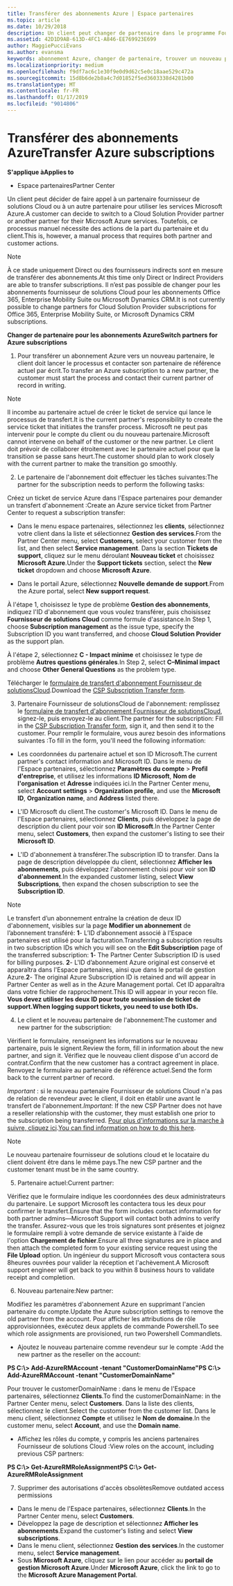 ```yaml
---
title: Transférer des abonnements Azure | Espace partenaires
ms.topic: article
ms.date: 10/29/2018
description: Un client peut changer de partenaire dans le programme Fournisseur de solutions&nbsp;Cloud pour utiliser les services Microsoft&nbsp;Azure. Toutefois, ce processus manuel nécessite des actions de la part du partenaire et du client.
ms.assetid: 42D1D9AB-613D-4FC1-A846-EE769923E699
author: MaggiePucciEvans
ms.author: evansma
keywords: abonnement Azure, changer de partenaire, trouver un nouveau partenaire, autre partenaire
ms.localizationpriority: medium
ms.openlocfilehash: f9df7ac6c1e30f9e0d9d62c5e0c18aae529c472a
ms.sourcegitcommit: 15d8b6de2b8a4c7d01852f5ed3603338d4281b00
ms.translationtype: MT
ms.contentlocale: fr-FR
ms.lasthandoff: 01/17/2019
ms.locfileid: "9014806"
---
```

# <a name="transfer-azure-subscriptions"></a><span data-ttu-id="6a41b-105">Transférer des abonnements Azure</span><span class="sxs-lookup"><span data-stu-id="6a41b-105">Transfer Azure subscriptions</span></span> 

**<span data-ttu-id="6a41b-106">S'applique à</span><span class="sxs-lookup"><span data-stu-id="6a41b-106">Applies to</span></span>**

-  <span data-ttu-id="6a41b-107">Espace partenaires</span><span class="sxs-lookup"><span data-stu-id="6a41b-107">Partner Center</span></span>

<span data-ttu-id="6a41b-108">Un client peut décider de faire appel à un partenaire fournisseur de solutions Cloud ou à un autre partenaire pour utiliser les services Microsoft Azure.</span><span class="sxs-lookup"><span data-stu-id="6a41b-108">A customer can decide to switch to a Cloud Solution Provider partner or another partner for their Microsoft Azure services.</span></span> <span data-ttu-id="6a41b-109">Toutefois, ce processus manuel nécessite des actions de la part du partenaire et du client.</span><span class="sxs-lookup"><span data-stu-id="6a41b-109">This is, however, a manual process that requires both partner and customer actions.</span></span>

>[!Note]  
><span data-ttu-id="6a41b-110">À ce stade uniquement Direct ou des fournisseurs indirects sont en mesure de transférer des abonnements.</span><span class="sxs-lookup"><span data-stu-id="6a41b-110">At this time only Direct or Indirect Providers are able to transfer subscriptions.</span></span>
><span data-ttu-id="6a41b-111">Il n’est pas possible de changer pour les abonnements fournisseur de solutions Cloud pour les abonnements Office 365, Enterprise Mobility Suite ou Microsoft Dynamics CRM.</span><span class="sxs-lookup"><span data-stu-id="6a41b-111">It is not currently possible to change partners for Cloud Solution Provider subscriptions for Office 365, Enterprise Mobility Suite, or Microsoft Dynamics CRM subscriptions.</span></span>



**<span data-ttu-id="6a41b-112">Changer de partenaire pour les abonnements Azure</span><span class="sxs-lookup"><span data-stu-id="6a41b-112">Switch partners for Azure subscriptions</span></span>**

1. <span data-ttu-id="6a41b-113">Pour transférer un abonnement Azure vers un nouveau partenaire, le client doit lancer le processus et contacter son partenaire de référence actuel par écrit.</span><span class="sxs-lookup"><span data-stu-id="6a41b-113">To transfer an Azure subscription to a new partner, the customer must start the process and contact their current partner of record in writing.</span></span> 
>[!Note]
><span data-ttu-id="6a41b-114">Il incombe au partenaire actuel de créer le ticket de service qui lance le processus de transfert.</span><span class="sxs-lookup"><span data-stu-id="6a41b-114">It is the current partner's responsibility to create the service ticket that initiates the transfer process.</span></span> <span data-ttu-id="6a41b-115">Microsoft ne peut pas intervenir pour le compte du client ou du nouveau partenaire.</span><span class="sxs-lookup"><span data-stu-id="6a41b-115">Microsoft cannot intervene on behalf of the customer or the new partner.</span></span> <span data-ttu-id="6a41b-116">Le client doit prévoir de collaborer étroitement avec le partenaire actuel pour que la transition se passe sans heurt.</span><span class="sxs-lookup"><span data-stu-id="6a41b-116">The customer should plan to work closely with the current partner to make the transition go smoothly.</span></span>

2. <span data-ttu-id="6a41b-117">Le partenaire de l'abonnement doit effectuer les tâches suivantes:</span><span class="sxs-lookup"><span data-stu-id="6a41b-117">The partner for the subscription needs to perform the following tasks:</span></span>

<span data-ttu-id="6a41b-118">Créez un ticket de service Azure dans l'Espace partenaires pour demander un transfert d'abonnement&nbsp;:</span><span class="sxs-lookup"><span data-stu-id="6a41b-118">Create an Azure service ticket from Partner Center to request a subscription transfer:</span></span>
-   <span data-ttu-id="6a41b-119">Dans le menu espace partenaires, sélectionnez les **clients**, sélectionnez votre client dans la liste et sélectionnez **Gestion des services**.</span><span class="sxs-lookup"><span data-stu-id="6a41b-119">From the Partner Center menu, select **Customers**, select your customer from the list, and then select **Service management**.</span></span> <span data-ttu-id="6a41b-120">Dans la section **Tickets de support**, cliquez sur le menu déroulant **Nouveau ticket** et choisissez **Microsoft Azure**.</span><span class="sxs-lookup"><span data-stu-id="6a41b-120">Under the **Support tickets** section, select the **New ticket** dropdown and choose **Microsoft Azure**.</span></span>

-   <span data-ttu-id="6a41b-121">Dans le portail Azure, sélectionnez **Nouvelle demande de support**.</span><span class="sxs-lookup"><span data-stu-id="6a41b-121">From the Azure portal, select **New support request**.</span></span>

<span data-ttu-id="6a41b-122">À l'étape&nbsp;1, choisissez le type de problème **Gestion des abonnements**, indiquez l'ID d'abonnement que vous voulez transférer, puis choisissez **Fournisseur de solutions&nbsp;Cloud** comme formule d'assistance.</span><span class="sxs-lookup"><span data-stu-id="6a41b-122">In Step 1, choose **Subscription management** as the issue type, specify the Subscription ID you want transferred, and choose **Cloud Solution Provider** as the support plan.</span></span>

<span data-ttu-id="6a41b-123">À l'étape 2, sélectionnez **C - Impact minime** et choisissez le type de problème **Autres questions générales**.</span><span class="sxs-lookup"><span data-stu-id="6a41b-123">In Step 2, select **C–Minimal impact** and choose **Other General Questions** as the problem type.</span></span>

<span data-ttu-id="6a41b-124">Télécharger le [formulaire de transfert d'abonnement Fournisseur de solutionsCloud](https://assets.windowsphone.com/5222c408-e546-4e01-b72a-2ec7d4c43d57/CSP_Subscription_Transfer_Form_Azure_InvariantCulture_Default.zip).</span><span class="sxs-lookup"><span data-stu-id="6a41b-124">Download the [CSP Subscription Transfer form](https://assets.windowsphone.com/5222c408-e546-4e01-b72a-2ec7d4c43d57/CSP_Subscription_Transfer_Form_Azure_InvariantCulture_Default.zip).</span></span>

3. <span data-ttu-id="6a41b-125">Partenaire Fournisseur de solutionsCloud de l'abonnement: remplissez le [formulaire de transfert d'abonnement Fournisseur de solutionsCloud](https://assets.windowsphone.com/5222c408-e546-4e01-b72a-2ec7d4c43d57/CSP_Subscription_Transfer_Form_Azure_InvariantCulture_Default.zip), signez-le, puis envoyez-le au client.</span><span class="sxs-lookup"><span data-stu-id="6a41b-125">The partner for the subscription: Fill in the [CSP Subscription Transfer form](https://assets.windowsphone.com/5222c408-e546-4e01-b72a-2ec7d4c43d57/CSP_Subscription_Transfer_Form_Azure_InvariantCulture_Default.zip), sign it, and then send it to the customer.</span></span> <span data-ttu-id="6a41b-126">Pour remplir le formulaire, vous aurez besoin des informations suivantes&nbsp;:</span><span class="sxs-lookup"><span data-stu-id="6a41b-126">To fill in the form, you'll need the following information:</span></span>

- <span data-ttu-id="6a41b-127">Les coordonnées du partenaire actuel et son ID Microsoft.</span><span class="sxs-lookup"><span data-stu-id="6a41b-127">The current partner's contact information and Microsoft ID.</span></span> <span data-ttu-id="6a41b-128">Dans le menu de l'Espace partenaires, sélectionnez **Paramètres du compte** &gt; **Profil d'entreprise**, et utilisez les informations **ID Microsoft**, **Nom de l'organisation** et **Adresse** indiquées ici.</span><span class="sxs-lookup"><span data-stu-id="6a41b-128">In the Partner Center menu, select **Account settings** &gt; **Organization profile**, and use the **Microsoft ID**, **Organization name**, and **Address** listed there.</span></span>

- <span data-ttu-id="6a41b-129">L'ID&nbsp;Microsoft du client.</span><span class="sxs-lookup"><span data-stu-id="6a41b-129">The customer's Microsoft ID.</span></span> <span data-ttu-id="6a41b-130">Dans le menu de l'Espace partenaires, sélectionnez **Clients**, puis développez la page de description du client pour voir son **ID&nbsp;Microsoft**.</span><span class="sxs-lookup"><span data-stu-id="6a41b-130">In the Partner Center menu, select **Customers**, then expand the customer's listing to see their **Microsoft ID**.</span></span>

- <span data-ttu-id="6a41b-131">L'ID d'abonnement à transférer.</span><span class="sxs-lookup"><span data-stu-id="6a41b-131">The subscription ID to transfer.</span></span> <span data-ttu-id="6a41b-132">Dans la page de description développée du client, sélectionnez **Afficher les abonnements**, puis développez l'abonnement choisi pour voir son **ID d'abonnement**.</span><span class="sxs-lookup"><span data-stu-id="6a41b-132">In the expanded customer listing, select **View Subscriptions**, then expand the chosen subscription to see the **Subscription ID**.</span></span>

>[!Note]
><span data-ttu-id="6a41b-133">Le transfert d’un abonnement entraîne la création de deux ID d'abonnement, visibles sur la page **Modifier un abonnement** de l’abonnement transféré: **1**- L’ID d’abonnement associé à l'Espace partenaires est utilisé pour la facturation.</span><span class="sxs-lookup"><span data-stu-id="6a41b-133">Transferring a subscription results in two subscription IDs which you will see on the **Edit Subscription** page of the transferred subscription: **1**- The Partner Center Subscription ID is used for billing purposes.</span></span> 
<span data-ttu-id="6a41b-134">**2**- L'ID d’abonnement Azure original est conservé et apparaîtra dans l'Espace partenaires, ainsi que dans le portail de gestion Azure.</span><span class="sxs-lookup"><span data-stu-id="6a41b-134">**2**-  The original Azure Subscription ID is retained and will appear in Partner Center as well as in the Azure Management portal.</span></span> <span data-ttu-id="6a41b-135">Cet ID apparaîtra dans votre fichier de rapprochement.</span><span class="sxs-lookup"><span data-stu-id="6a41b-135">This ID will appear in your recon file.</span></span>  **<span data-ttu-id="6a41b-136">Vous devez utiliser les deux ID pour toute soumission de ticket de support.</span><span class="sxs-lookup"><span data-stu-id="6a41b-136">When logging support tickets, you need to use both IDs.</span></span>**

4. <span data-ttu-id="6a41b-137">Le client et le nouveau partenaire de l'abonnement:</span><span class="sxs-lookup"><span data-stu-id="6a41b-137">The customer and new partner for the subscription:</span></span>

<span data-ttu-id="6a41b-138">Vérifient le formulaire, renseignent les informations sur le nouveau partenaire, puis le signent.</span><span class="sxs-lookup"><span data-stu-id="6a41b-138">Review the form, fill in information about the new partner, and sign it.</span></span> <span data-ttu-id="6a41b-139">Vérifiez que le nouveau client dispose d'un accord de contrat.</span><span class="sxs-lookup"><span data-stu-id="6a41b-139">Confirm that the new customer has a contract agreement in place.</span></span> <span data-ttu-id="6a41b-140">Renvoyez le formulaire au partenaire de référence actuel.</span><span class="sxs-lookup"><span data-stu-id="6a41b-140">Send the form back to the current partner of record.</span></span>

<span data-ttu-id="6a41b-141">*Important*&nbsp;: si le nouveau partenaire Fournisseur de solutions&nbsp;Cloud n'a pas de relation de revendeur avec le client, il doit en établir une avant le transfert de l'abonnement.</span><span class="sxs-lookup"><span data-stu-id="6a41b-141">*Important*: If the new CSP Partner does not have a reseller relationship with the customer, they must establish one prior to the subscription being transferred.</span></span> <span data-ttu-id="6a41b-142">[Pour plus d'informations sur la marche à suivre, cliquez ici](request-a-relationship-with-a-customer.md).</span><span class="sxs-lookup"><span data-stu-id="6a41b-142">[You can find information on how to do this here](request-a-relationship-with-a-customer.md).</span></span>

>[!Note]
><span data-ttu-id="6a41b-143">Le nouveau partenaire fournisseur de solutions cloud et le locataire du client doivent être dans le même pays.</span><span class="sxs-lookup"><span data-stu-id="6a41b-143">The new CSP partner and the customer tenant must be in the same country.</span></span> 

5. <span data-ttu-id="6a41b-144">Partenaire actuel:</span><span class="sxs-lookup"><span data-stu-id="6a41b-144">Current partner:</span></span>

<span data-ttu-id="6a41b-145">Vérifiez que le formulaire indique les coordonnées des deux administrateurs du partenaire. Le support Microsoft les contactera tous les deux pour confirmer le transfert.</span><span class="sxs-lookup"><span data-stu-id="6a41b-145">Ensure that the form includes contact information for both partner admins—Microsoft Support will contact both admins to verify the transfer.</span></span> <span data-ttu-id="6a41b-146">Assurez-vous que les trois signatures sont présentes et joignez le formulaire rempli à votre demande de service existante à l'aide de l'option **Chargement de fichier**.</span><span class="sxs-lookup"><span data-stu-id="6a41b-146">Ensure all three signatures are in place and then attach the completed form to your existing service request using the **File Upload** option.</span></span> <span data-ttu-id="6a41b-147">Un ingénieur du support Microsoft vous contactera sous 8heures ouvrées pour valider la réception et l'achèvement.</span><span class="sxs-lookup"><span data-stu-id="6a41b-147">A Microsoft support engineer will get back to you within 8 business hours to validate receipt and completion.</span></span>

6. <span data-ttu-id="6a41b-148">Nouveau partenaire:</span><span class="sxs-lookup"><span data-stu-id="6a41b-148">New partner:</span></span>

<span data-ttu-id="6a41b-149">Modifiez les paramètres d'abonnement Azure en supprimant l'ancien partenaire du compte.</span><span class="sxs-lookup"><span data-stu-id="6a41b-149">Update the Azure subscription settings to remove the old partner from the account.</span></span> <span data-ttu-id="6a41b-150">Pour afficher les attributions de rôle approvisionnées, exécutez deux applets de commande Powershell.</span><span class="sxs-lookup"><span data-stu-id="6a41b-150">To see which role assignments are provisioned, run two Powershell Commandlets.</span></span>

-   <span data-ttu-id="6a41b-151">Ajoutez le nouveau partenaire comme revendeur sur le compte&nbsp;:</span><span class="sxs-lookup"><span data-stu-id="6a41b-151">Add the new partner as the reseller on the account:</span></span>

**<span data-ttu-id="6a41b-152">PS C:\\&gt; Add-AzureRMAccount -tenant "CustomerDomainName"</span><span class="sxs-lookup"><span data-stu-id="6a41b-152">PS C:\\&gt; Add-AzureRMAccount -tenant "CustomerDomainName"</span></span>**

<span data-ttu-id="6a41b-153">Pour trouver le customerDomainName&nbsp;: dans le menu de l'Espace partenaires, sélectionnez **Clients**.</span><span class="sxs-lookup"><span data-stu-id="6a41b-153">To find the customerDomainName: in the Partner Center menu, select **Customers**.</span></span> <span data-ttu-id="6a41b-154">Dans la liste des clients, sélectionnez le client.</span><span class="sxs-lookup"><span data-stu-id="6a41b-154">Select the customer from the customer list.</span></span> <span data-ttu-id="6a41b-155">Dans le menu client, sélectionnez **Compte** et utilisez le **Nom de domaine**.</span><span class="sxs-lookup"><span data-stu-id="6a41b-155">In the customer menu, select **Account**, and use the **Domain name**.</span></span>

-   <span data-ttu-id="6a41b-156">Affichez les rôles du compte, y compris les anciens partenaires Fournisseur de solutions&nbsp;Cloud&nbsp;:</span><span class="sxs-lookup"><span data-stu-id="6a41b-156">View roles on the account, including previous CSP partners:</span></span>

**<span data-ttu-id="6a41b-157">PS C:\\&gt; Get-AzureRMRoleAssignment</span><span class="sxs-lookup"><span data-stu-id="6a41b-157">PS C:\\&gt; Get-AzureRMRoleAssignment</span></span>**

7. <span data-ttu-id="6a41b-158">Supprimer des autorisations d'accès obsolètes</span><span class="sxs-lookup"><span data-stu-id="6a41b-158">Remove outdated access permissions</span></span>

-  <span data-ttu-id="6a41b-159">Dans le menu de l'Espace partenaires, sélectionnez **Clients**.</span><span class="sxs-lookup"><span data-stu-id="6a41b-159">In the Partner Center menu, select **Customers**.</span></span> 
-  <span data-ttu-id="6a41b-160">Développez la page de description et sélectionnez **Afficher les abonnements**.</span><span class="sxs-lookup"><span data-stu-id="6a41b-160">Expand the customer's listing and select **View subscriptions**.</span></span> 
-  <span data-ttu-id="6a41b-161">Dans le menu client, sélectionnez **Gestion des services**.</span><span class="sxs-lookup"><span data-stu-id="6a41b-161">In the customer menu, select **Service management**.</span></span> 
-  <span data-ttu-id="6a41b-162">Sous **Microsoft&nbsp;Azure**, cliquez sur le lien pour accéder au **portail de gestion Microsoft&nbsp;Azure**.</span><span class="sxs-lookup"><span data-stu-id="6a41b-162">Under **Microsoft Azure**, click the link to go to the **Microsoft Azure Management Portal**.</span></span>

 

 



